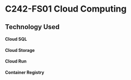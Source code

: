 # C242-FS01 Cloud Computing

## Technology Used

#### Cloud SQL


#### Cloud Storage


#### Cloud Run


#### Container Registry
